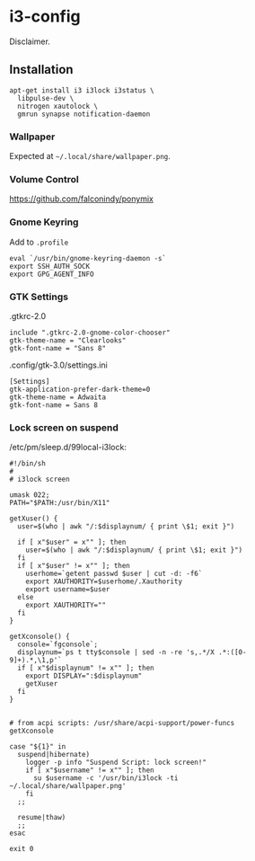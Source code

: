 # i3-config

Disclaimer.

## Installation

    apt-get install i3 i3lock i3status \
      libpulse-dev \
      nitrogen xautolock \
      gmrun synapse notification-daemon 

### Wallpaper    

Expected at `~/.local/share/wallpaper.png`.

### Volume Control

https://github.com/falconindy/ponymix

### Gnome Keyring

Add to `.profile`

    eval `/usr/bin/gnome-keyring-daemon -s`
    export SSH_AUTH_SOCK
    export GPG_AGENT_INFO

### GTK Settings    

.gtkrc-2.0
    
    include ".gtkrc-2.0-gnome-color-chooser"
    gtk-theme-name = "Clearlooks"
    gtk-font-name = "Sans 8"

.config/gtk-3.0/settings.ini

    [Settings]
    gtk-application-prefer-dark-theme=0
    gtk-theme-name = Adwaita
    gtk-font-name = Sans 8

### Lock screen on suspend

/etc/pm/sleep.d/99local-i3lock:

    #!/bin/sh
    #
    # i3lock screen

    umask 022;
    PATH="$PATH:/usr/bin/X11"

    getXuser() {
      user=$(who | awk "/:$displaynum/ { print \$1; exit }")

      if [ x"$user" = x"" ]; then
        user=$(who | awk "/:$displaynum/ { print \$1; exit }")
      fi
      if [ x"$user" != x"" ]; then
        userhome=`getent passwd $user | cut -d: -f6`
        export XAUTHORITY=$userhome/.Xauthority
        export username=$user
      else
        export XAUTHORITY=""
      fi
    }

    getXconsole() {
      console=`fgconsole`;
      displaynum=`ps t tty$console | sed -n -re 's,.*/X .*:([0-9]+).*,\1,p'`
      if [ x"$displaynum" != x"" ]; then
        export DISPLAY=":$displaynum"
        getXuser
      fi
    }


    # from acpi scripts: /usr/share/acpi-support/power-funcs
    getXconsole

    case "${1}" in
      suspend|hibernate)
        logger -p info "Suspend Script: lock screen!"
        if [ x"$username" != x"" ]; then
          su $username -c '/usr/bin/i3lock -ti ~/.local/share/wallpaper.png'
        fi
      ;;

      resume|thaw)
      ;;
    esac

    exit 0
